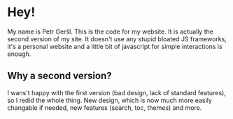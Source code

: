 # Hey!
My name is Petr Geršl. This is the code for my website. It is actually the second version of my site. It doesn't use any stupid bloated JS frameworks, it's a personal website and a little bit of javascript for simple interactions is enough.

## Why a second version?
I wans't happy with the first version (bad design, lack of standard features), so I redid the whole thing. New design, which is now much more easily changable if needed, new features (search, toc, themes) and more.